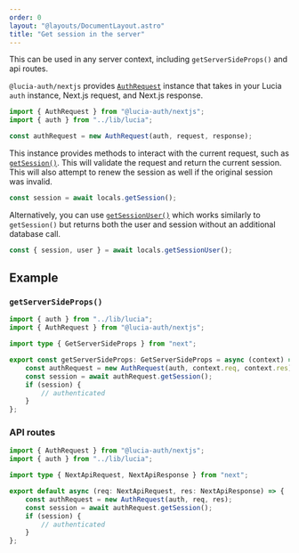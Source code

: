 ```yaml
---
order: 0
layout: "@layouts/DocumentLayout.astro"
title: "Get session in the server"
---
```


This can be used in any server context, including `getServerSideProps()` and api routes.

`@lucia-auth/nextjs` provides [`AuthRequest`]() instance that takes in your Lucia `auth` instance, Next.js request, and Next.js response.

```ts
import { AuthRequest } from "@lucia-auth/nextjs";
import { auth } from "../lib/lucia";

const authRequest = new AuthRequest(auth, request, response);
```

This instance provides methods to interact with the current request, such as [`getSession()`](/nextjs/api-reference/server-api#getsession). This will validate the request and return the current session. This will also attempt to renew the session as well if the original session was invalid.

```ts
const session = await locals.getSession();
```

Alternatively, you can use [`getSessionUser()`](/nextjs/api-reference/server-api#getsessionuser) which works similarly to `getSession()` but returns both the user and session without an additional database call.

```ts
const { session, user } = await locals.getSessionUser();
```

## Example

### `getServerSideProps()`

```ts
import { auth } from "../lib/lucia";
import { AuthRequest } from "@lucia-auth/nextjs";

import type { GetServerSideProps } from "next";

export const getServerSideProps: GetServerSideProps = async (context) => {
	const authRequest = new AuthRequest(auth, context.req, context.res);
	const session = await authRequest.getSession();
	if (session) {
		// authenticated
	}
};
```

### API routes

```ts
import { AuthRequest } from "@lucia-auth/nextjs";
import { auth } from "../lib/lucia";

import type { NextApiRequest, NextApiResponse } from "next";

export default async (req: NextApiRequest, res: NextApiResponse) => {
	const authRequest = new AuthRequest(auth, req, res);
	const session = await authRequest.getSession();
	if (session) {
		// authenticated
	}
};
```
